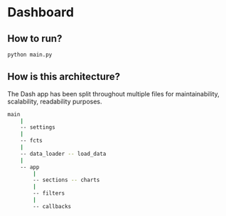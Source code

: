 # Dashboard

## How to run?
```python
python main.py
```

## How is this architecture?
The Dash app has been split throughout multiple files for maintainability,
scalability, readability purposes.

```bash
main
    |
    -- settings
    |
    -- fcts
    |
    -- data_loader -- load_data
    |
    -- app
        |
        -- sections -- charts
        |
        -- filters
        |
        -- callbacks
```